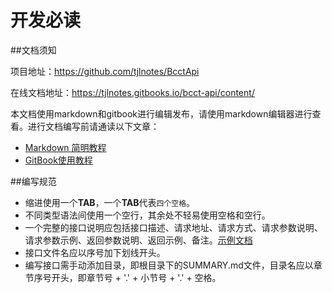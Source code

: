 # 开发必读
##文档须知

项目地址：https://github.com/tjlnotes/BcctApi

在线文档地址：https://tjlnotes.gitbooks.io/bcct-api/content/

本文档使用markdown和gitbook进行编辑发布，请使用markdown编辑器进行查看。进行文档编写前请通读以下文章：
- [Markdown 简明教程](http://www.jianshu.com/p/7bd23251da0a)
- [GitBook使用教程](http://www.jianshu.com/p/9ca04b2e0345)

##编写规范

- 缩进使用一个**TAB**，一个**TAB**代表`四个空格`。
- 不同类型语法间使用一个空行，其余处不轻易使用空格和空行。
- 一个完整的接口说明应包括接口描述、请求地址、请求方式、请求参数说明、请求参数示例、返回参数说明、返回示例、备注。[示例文档](example.md)
- 接口文件名应以序号加下划线开头。
- 编写接口需手动添加目录，即根目录下的SUMMARY.md文件，目录名应以章节序号开头，即章节号 + '.' + 小节号  + '.' + 空格。
